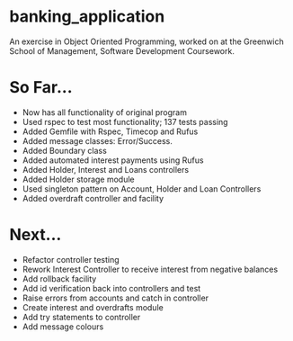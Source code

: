 # banking_application

An exercise in Object Oriented Programming, worked on at the Greenwich School of Management, Software Development Coursework.

# So Far...
* Now has all functionality of original program
* Used rspec to test most functionality; 137 tests passing
* Added Gemfile with Rspec, Timecop and Rufus
* Added message classes: Error/Success.
* Added Boundary class
* Added automated interest payments using Rufus
* Added Holder, Interest and Loans controllers
* Added Holder storage module
* Used singleton pattern on Account, Holder and Loan Controllers
* Added overdraft controller and facility

# Next...
* Refactor controller testing
* Rework Interest Controller to receive interest from negative balances
* Add rollback facility
* Add id verification back into controllers and test
* Raise errors from accounts and catch in controller
* Create interest and overdrafts module
* Add try statements to controller
* Add message colours
